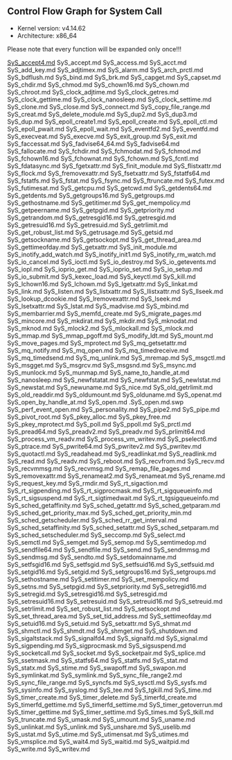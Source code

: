 ## Control Flow Graph for System Call
* Kernel version: v4.14.62
* Architecture: x86_64

Please note that every function will be expanded only once!!!

[SyS_accept4.md](https://github.com/wenboshen/hello-pass/blob/master/result/SyS_accept4.md)
SyS_accept.md
SyS_access.md
SyS_acct.md
SyS_add_key.md
SyS_adjtimex.md
SyS_alarm.md
SyS_arch_prctl.md
SyS_bdflush.md
SyS_bind.md
SyS_brk.md
SyS_capget.md
SyS_capset.md
SyS_chdir.md
SyS_chmod.md
SyS_chown16.md
SyS_chown.md
SyS_chroot.md
SyS_clock_adjtime.md
SyS_clock_getres.md
SyS_clock_gettime.md
SyS_clock_nanosleep.md
SyS_clock_settime.md
SyS_clone.md
SyS_close.md
SyS_connect.md
SyS_copy_file_range.md
SyS_creat.md
SyS_delete_module.md
SyS_dup2.md
SyS_dup3.md
SyS_dup.md
SyS_epoll_create1.md
SyS_epoll_create.md
SyS_epoll_ctl.md
SyS_epoll_pwait.md
SyS_epoll_wait.md
SyS_eventfd2.md
SyS_eventfd.md
SyS_execveat.md
SyS_execve.md
SyS_exit_group.md
SyS_exit.md
SyS_faccessat.md
SyS_fadvise64_64.md
SyS_fadvise64.md
SyS_fallocate.md
SyS_fchdir.md
SyS_fchmodat.md
SyS_fchmod.md
SyS_fchown16.md
SyS_fchownat.md
SyS_fchown.md
SyS_fcntl.md
SyS_fdatasync.md
SyS_fgetxattr.md
SyS_finit_module.md
SyS_flistxattr.md
SyS_flock.md
SyS_fremovexattr.md
SyS_fsetxattr.md
SyS_fstatfs64.md
SyS_fstatfs.md
SyS_fstat.md
SyS_fsync.md
SyS_ftruncate.md
SyS_futex.md
SyS_futimesat.md
SyS_getcpu.md
SyS_getcwd.md
SyS_getdents64.md
SyS_getdents.md
SyS_getgroups16.md
SyS_getgroups.md
SyS_gethostname.md
SyS_getitimer.md
SyS_get_mempolicy.md
SyS_getpeername.md
SyS_getpgid.md
SyS_getpriority.md
SyS_getrandom.md
SyS_getresgid16.md
SyS_getresgid.md
SyS_getresuid16.md
SyS_getresuid.md
SyS_getrlimit.md
SyS_get_robust_list.md
SyS_getrusage.md
SyS_getsid.md
SyS_getsockname.md
SyS_getsockopt.md
SyS_get_thread_area.md
SyS_gettimeofday.md
SyS_getxattr.md
SyS_init_module.md
SyS_inotify_add_watch.md
SyS_inotify_init1.md
SyS_inotify_rm_watch.md
SyS_io_cancel.md
SyS_ioctl.md
SyS_io_destroy.md
SyS_io_getevents.md
SyS_iopl.md
SyS_ioprio_get.md
SyS_ioprio_set.md
SyS_io_setup.md
SyS_io_submit.md
SyS_kexec_load.md
SyS_keyctl.md
SyS_kill.md
SyS_lchown16.md
SyS_lchown.md
SyS_lgetxattr.md
SyS_linkat.md
SyS_link.md
SyS_listen.md
SyS_listxattr.md
SyS_llistxattr.md
SyS_llseek.md
SyS_lookup_dcookie.md
SyS_lremovexattr.md
SyS_lseek.md
SyS_lsetxattr.md
SyS_lstat.md
SyS_madvise.md
SyS_mbind.md
SyS_membarrier.md
SyS_memfd_create.md
SyS_migrate_pages.md
SyS_mincore.md
SyS_mkdirat.md
SyS_mkdir.md
SyS_mknodat.md
SyS_mknod.md
SyS_mlock2.md
SyS_mlockall.md
SyS_mlock.md
SyS_mmap.md
SyS_mmap_pgoff.md
SyS_modify_ldt.md
SyS_mount.md
SyS_move_pages.md
SyS_mprotect.md
SyS_mq_getsetattr.md
SyS_mq_notify.md
SyS_mq_open.md
SyS_mq_timedreceive.md
SyS_mq_timedsend.md
SyS_mq_unlink.md
SyS_mremap.md
SyS_msgctl.md
SyS_msgget.md
SyS_msgrcv.md
SyS_msgsnd.md
SyS_msync.md
SyS_munlock.md
SyS_munmap.md
SyS_name_to_handle_at.md
SyS_nanosleep.md
SyS_newfstatat.md
SyS_newfstat.md
SyS_newlstat.md
SyS_newstat.md
SyS_newuname.md
SyS_nice.md
SyS_old_getrlimit.md
SyS_old_readdir.md
SyS_oldumount.md
SyS_olduname.md
SyS_openat.md
SyS_open_by_handle_at.md
SyS_open.md
.SyS_open.md.swp
SyS_perf_event_open.md
SyS_personality.md
SyS_pipe2.md
SyS_pipe.md
SyS_pivot_root.md
SyS_pkey_alloc.md
SyS_pkey_free.md
SyS_pkey_mprotect.md
SyS_poll.md
SyS_ppoll.md
SyS_prctl.md
SyS_pread64.md
SyS_preadv2.md
SyS_preadv.md
SyS_prlimit64.md
SyS_process_vm_readv.md
SyS_process_vm_writev.md
SyS_pselect6.md
SyS_ptrace.md
SyS_pwrite64.md
SyS_pwritev2.md
SyS_pwritev.md
SyS_quotactl.md
SyS_readahead.md
SyS_readlinkat.md
SyS_readlink.md
SyS_read.md
SyS_readv.md
SyS_reboot.md
SyS_recvfrom.md
SyS_recv.md
SyS_recvmmsg.md
SyS_recvmsg.md
SyS_remap_file_pages.md
SyS_removexattr.md
SyS_renameat2.md
SyS_renameat.md
SyS_rename.md
SyS_request_key.md
SyS_rmdir.md
SyS_rt_sigaction.md
SyS_rt_sigpending.md
SyS_rt_sigprocmask.md
SyS_rt_sigqueueinfo.md
SyS_rt_sigsuspend.md
SyS_rt_sigtimedwait.md
SyS_rt_tgsigqueueinfo.md
SyS_sched_getaffinity.md
SyS_sched_getattr.md
SyS_sched_getparam.md
SyS_sched_get_priority_max.md
SyS_sched_get_priority_min.md
SyS_sched_getscheduler.md
SyS_sched_rr_get_interval.md
SyS_sched_setaffinity.md
SyS_sched_setattr.md
SyS_sched_setparam.md
SyS_sched_setscheduler.md
SyS_seccomp.md
SyS_select.md
SyS_semctl.md
SyS_semget.md
SyS_semop.md
SyS_semtimedop.md
SyS_sendfile64.md
SyS_sendfile.md
SyS_send.md
SyS_sendmmsg.md
SyS_sendmsg.md
SyS_sendto.md
SyS_setdomainname.md
SyS_setfsgid16.md
SyS_setfsgid.md
SyS_setfsuid16.md
SyS_setfsuid.md
SyS_setgid16.md
SyS_setgid.md
SyS_setgroups16.md
SyS_setgroups.md
SyS_sethostname.md
SyS_setitimer.md
SyS_set_mempolicy.md
SyS_setns.md
SyS_setpgid.md
SyS_setpriority.md
SyS_setregid16.md
SyS_setregid.md
SyS_setresgid16.md
SyS_setresgid.md
SyS_setresuid16.md
SyS_setresuid.md
SyS_setreuid16.md
SyS_setreuid.md
SyS_setrlimit.md
SyS_set_robust_list.md
SyS_setsockopt.md
SyS_set_thread_area.md
SyS_set_tid_address.md
SyS_settimeofday.md
SyS_setuid16.md
SyS_setuid.md
SyS_setxattr.md
SyS_shmat.md
SyS_shmctl.md
SyS_shmdt.md
SyS_shmget.md
SyS_shutdown.md
SyS_sigaltstack.md
SyS_signalfd4.md
SyS_signalfd.md
SyS_signal.md
SyS_sigpending.md
SyS_sigprocmask.md
SyS_sigsuspend.md
SyS_socketcall.md
SyS_socket.md
SyS_socketpair.md
SyS_splice.md
SyS_ssetmask.md
SyS_statfs64.md
SyS_statfs.md
SyS_stat.md
SyS_statx.md
SyS_stime.md
SyS_swapoff.md
SyS_swapon.md
SyS_symlinkat.md
SyS_symlink.md
SyS_sync_file_range2.md
SyS_sync_file_range.md
SyS_syncfs.md
SyS_sysctl.md
SyS_sysfs.md
SyS_sysinfo.md
SyS_syslog.md
SyS_tee.md
SyS_tgkill.md
SyS_time.md
SyS_timer_create.md
SyS_timer_delete.md
SyS_timerfd_create.md
SyS_timerfd_gettime.md
SyS_timerfd_settime.md
SyS_timer_getoverrun.md
SyS_timer_gettime.md
SyS_timer_settime.md
SyS_times.md
SyS_tkill.md
SyS_truncate.md
SyS_umask.md
SyS_umount.md
SyS_uname.md
SyS_unlinkat.md
SyS_unlink.md
SyS_unshare.md
SyS_uselib.md
SyS_ustat.md
SyS_utime.md
SyS_utimensat.md
SyS_utimes.md
SyS_vmsplice.md
SyS_wait4.md
SyS_waitid.md
SyS_waitpid.md
SyS_write.md
SyS_writev.md
